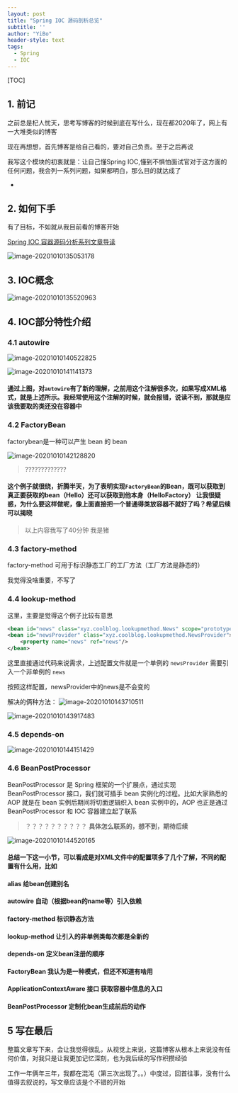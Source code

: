 ```yaml
---
layout: post
title: "Spring IOC 源码剖析总览"
subtitle: ''
author: "YiBo"
header-style: text
tags:
  - Spring
  - IOC
---
```



[TOC]


## 1. 前记

之前总是杞人忧天，思考写博客的时候到底在写什么，现在都2020年了，网上有一大堆类似的博客

现在再想想，首先博客是给自己看的，要对自己负责。至于之后再说

我写这个模块的初衷就是：让自己懂Spring IOC,懂到不惧怕面试官对于这方面的任何问题，我会列一系列问题，如果都明白，那么目的就达成了

- 

## 2. 如何下手

有了目标，不如就从我目前看的博客开始

[Spring IOC 容器源码分析系列文章导读](http://www.tianxiaobo.com/2018/05/30/Spring-IOC-%E5%AE%B9%E5%99%A8%E6%BA%90%E7%A0%81%E5%88%86%E6%9E%90%E7%B3%BB%E5%88%97%E6%96%87%E7%AB%A0%E5%AF%BC%E8%AF%BB/)

![image-20201010135053178](/img/in-post/2020-10/image-20201010135053178.png)

## 3. IOC概念

![image-20201010135520963](/img/in-post/2020-10/image-20201010135520963.png)



## 4. IOC部分特性介绍



### 4.1 autowire

![image-20201010140522825](/img/in-post/2020-10/image-20201010140522825.png)

![image-20201010141141373](/img/in-post/2020-10/image-20201010141141373.png)



#### 通过上图，对`autowire`有了新的理解，之前用这个注解很多次，如果写成XML格式，就是上述所示。我经常使用这个注解的时候，就会报错，说读不到，那就是应该我要取的类还没在容器中



### 4.2 FactoryBean

factorybean是一种可以产生 bean 的 bean

![image-20201010142128820](/img/in-post/2020-10/image-20201010142128820.png)

> ?????????????

#### 这个例子就很绕，折腾半天，为了表明实现`FactoryBean`的Bean，既可以获取到真正要获取的bean（Hello）还可以获取到他本身（HelloFactory） 让我很疑惑，为什么要这样做呢，像上面直接把一个普通得类放容器不就好了吗？希望后续可以揭晓



> 以上内容我写了40分钟 我是猪

### 4.3 factory-method

factory-method 可用于标识静态工厂的工厂方法（工厂方法是静态的）

我觉得没啥重要，不写了

### 4.4 lookup-method

这里，主要是觉得这个例子比较有意思

```xml
<bean id="news" class="xyz.coolblog.lookupmethod.News" scope="prototype"/>
<bean id="newsProvider" class="xyz.coolblog.lookupmethod.NewsProvider">
    <property name="news" ref="news"/>
</bean>
```

这里直接通过代码来说需求，上述配置文件就是一个单例的 `newsProvider` 需要引入一个非单例的 `news`

按照这样配置，newsProvider中的news是不会变的

解决的俩种方法：
![image-20201010143710511](/img/in-post/2020-10/image-20201010143710511.png)



![image-20201010143917483](/img/in-post/2020-10/image-20201010143917483.png)



### 4.5 depends-on

![image-20201010144151429](/img/in-post/2020-10/image-20201010144151429.png)

###  4.6 BeanPostProcessor

BeanPostProcessor 是 Spring 框架的一个扩展点，通过实现 BeanPostProcessor 接口，我们就可插手 bean 实例化的过程。比如大家熟悉的 AOP 就是在 bean 实例后期间将切面逻辑织入 bean 实例中的，AOP 也正是通过 BeanPostProcessor 和 IOC 容器建立起了联系

> ？？？？？？？？？？ **具体怎么联系的，想不到，期待后续**

![image-20201010144520165](/img/in-post/2020-10/image-20201010144520165.png)

#### 总结一下这一小节，可以看成是对XML文件中的配置项多了几个了解，不同的配置有什么用，比如 

#### alias 给bean创建别名

#### autowire 自动（根据bean的name等）引入依赖

#### factory-method 标识静态方法 

#### lookup-method 让引入的非单例类每次都是全新的

#### depends-on 定义bean注册的顺序

#### FactoryBean 我认为是一种模式，但还不知道有啥用

#### ApplicationContextAware 接口 获取容器中信息的入口

#### BeanPostProcessor 定制化bean生成前后的动作



## 5 写在最后

整篇文章写下来，会让我觉得很乱，从视觉上来说，这篇博客从根本上来说没有任何价值，对我只是让我更加记忆深刻，也为我后续的写作积攒经验

工作一年俩年三年，我都在混沌（第三次出现了。。）中度过，回首往事，没有什么值得去叙说的，写文章应该是个不错的开始
